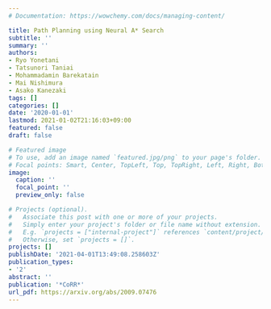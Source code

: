```yaml
---
# Documentation: https://wowchemy.com/docs/managing-content/

title: Path Planning using Neural A* Search
subtitle: ''
summary: ''
authors:
- Ryo Yonetani
- Tatsunori Taniai
- Mohammadamin Barekatain
- Mai Nishimura
- Asako Kanezaki
tags: []
categories: []
date: '2020-01-01'
lastmod: 2021-01-02T21:16:03+09:00
featured: false
draft: false

# Featured image
# To use, add an image named `featured.jpg/png` to your page's folder.
# Focal points: Smart, Center, TopLeft, Top, TopRight, Left, Right, BottomLeft, Bottom, BottomRight.
image:
  caption: ''
  focal_point: ''
  preview_only: false

# Projects (optional).
#   Associate this post with one or more of your projects.
#   Simply enter your project's folder or file name without extension.
#   E.g. `projects = ["internal-project"]` references `content/project/deep-learning/index.md`.
#   Otherwise, set `projects = []`.
projects: []
publishDate: '2021-04-01T13:49:08.258603Z'
publication_types:
- '2'
abstract: ''
publication: '*CoRR*'
url_pdf: https://arxiv.org/abs/2009.07476
---
```

